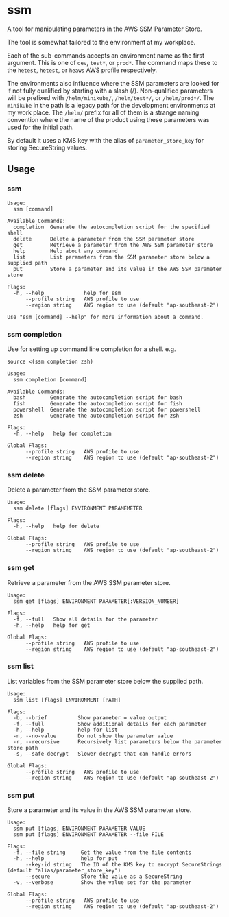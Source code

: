 
# ssm

A tool for manipulating parameters in the AWS SSM Parameter Store.

The tool is somewhat tailored to the environment at my workplace.

Each of the sub-commands accepts an environment name as the first argument.
This is one of `dev`, `test*`, or `prod*`. The command maps these to the `hetest`, `hetest`, or `heaws` AWS profile respectively.

The environments also influence where the SSM parameters are looked for if not fully qualified by starting with a slash (/).
Non-qualified parameters will be prefixed with `/helm/minikube/`, `/helm/test*/`, or `/helm/prod*/`.
The `minikube` in the path is a legacy path for the development environments at my work place.
The `/helm/` prefix for all of them is a strange naming convention where the name of the product using these parameters was used
for the initial path.

By default it uses a KMS key with the alias of `parameter_store_key` for storing SecureString values.

## Usage

### ssm

```
Usage:
  ssm [command]

Available Commands:
  completion  Generate the autocompletion script for the specified shell
  delete      Delete a parameter from the SSM parameter store
  get         Retrieve a parameter from the AWS SSM parameter store
  help        Help about any command
  list        List parameters from the SSM parameter store below a supplied path
  put         Store a parameter and its value in the AWS SSM parameter store

Flags:
  -h, --help             help for ssm
      --profile string   AWS profile to use
      --region string    AWS region to use (default "ap-southeast-2")

Use "ssm [command] --help" for more information about a command.
```

### ssm completion

Use for setting up command line completion for a shell.
e.g.
```shell
source <(ssm completion zsh)
```

```
Usage:
  ssm completion [command]

Available Commands:
  bash        Generate the autocompletion script for bash
  fish        Generate the autocompletion script for fish
  powershell  Generate the autocompletion script for powershell
  zsh         Generate the autocompletion script for zsh

Flags:
  -h, --help   help for completion

Global Flags:
      --profile string   AWS profile to use
      --region string    AWS region to use (default "ap-southeast-2")
```

### ssm delete

Delete a parameter from the SSM parameter store.

```
Usage:
  ssm delete [flags] ENVIRONMENT PARAMEMETER

Flags:
  -h, --help   help for delete

Global Flags:
      --profile string   AWS profile to use
      --region string    AWS region to use (default "ap-southeast-2")
```

### ssm get

Retrieve a parameter from the AWS SSM parameter store.

```
Usage:
  ssm get [flags] ENVIRONMENT PARAMETER[:VERSION_NUMBER]

Flags:
  -f, --full   Show all details for the parameter
  -h, --help   help for get

Global Flags:
      --profile string   AWS profile to use
      --region string    AWS region to use (default "ap-southeast-2")
```

### ssm list

List variables from the SSM parameter store below the supplied path.

```
Usage:
  ssm list [flags] ENVIRONMENT [PATH]

Flags:
  -b, --brief          Show parameter = value output
  -f, --full           Show additional details for each parameter
  -h, --help           help for list
  -n, --no-value       Do not show the parameter value
  -r, --recursive      Recursively list parameters below the parameter store path
  -s, --safe-decrypt   Slower decrypt that can handle errors

Global Flags:
      --profile string   AWS profile to use
      --region string    AWS region to use (default "ap-southeast-2")
```

### ssm put

Store a parameter and its value in the AWS SSM parameter store.

```
Usage:
  ssm put [flags] ENVIRONMENT PARAMETER VALUE
  ssm put [flags] ENVIRONMENT PARAMETER --file FILE

Flags:
  -f, --file string     Get the value from the file contents
  -h, --help            help for put
      --key-id string   The ID of the KMS key to encrypt SecureStrings (default "alias/parameter_store_key")
      --secure          Store the value as a SecureString
  -v, --verbose         Show the value set for the parameter

Global Flags:
      --profile string   AWS profile to use
      --region string    AWS region to use (default "ap-southeast-2")
```
